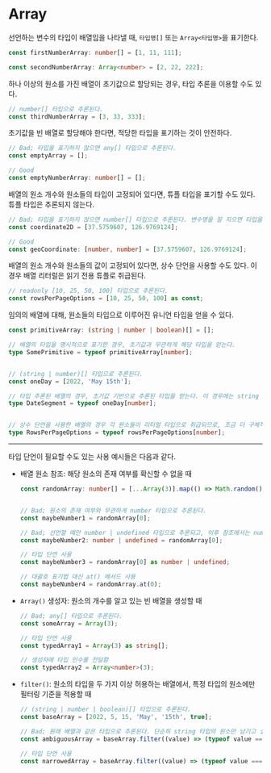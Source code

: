 # Array

선언하는 변수의 타입이 배열임을 나타낼 때, `타입명[]` 또는 `Array<타입명>`을 표기한다.

```typescript
const firstNumberArray: number[] = [1, 11, 111];

const secondNumberArray: Array<number> = [2, 22, 222];
```

하나 이상의 원소를 가진 배열이 초기값으로 할당되는 경우, 타입 추론을 이용할 수도 있다.

```typescript
// number[] 타입으로 추론된다.
const thirdNumberArray = [3, 33, 333];
```

초기값을 빈 배열로 할당해야 한다면, 적당한 타입을 표기하는 것이 안전하다.

```typescript
// Bad; 타입을 표기하지 않으면 any[] 타입으로 추론된다.
const emptyArray = [];

// Good
const emptyNumberArray: number[] = [];
```

배열의 원소 개수와 원소들의 타입이 고정되어 있다면, 튜플 타입을 표기할 수도 있다. 튜플 타입은 추론되지 않는다.

```typescript
// Bad; 타입을 표기하지 않으면 number[] 타입으로 추론된다. 변수명을 잘 지으면 타입을 추측할 수 있으나, 원소 개수를 보장해주지 않는다.
const coordinate2D = [37.5759607, 126.9769124];

// Good
const geoCoordinate: [number, number] = [37.5759607, 126.9769124];
```

배열의 원소 개수와 원소들의 값이 고정되어 있다면, 상수 단언을 사용할 수도 있다. 이 경우 배열 리터럴은 읽기 전용 튜플로 취급된다.

```typescript
// readonly [10, 25, 50, 100] 타입으로 추론된다.
const rowsPerPageOptions = [10, 25, 50, 100] as const;
```

임의의 배열에 대해, 원소들의 타입으로 이루어진 유니언 타입을 얻을 수 있다.

```typescript
const primitiveArray: (string | number | boolean)[] = [];

// 배열의 타입을 명시적으로 표기한 경우, 초기값과 무관하게 해당 타입을 얻는다.
type SomePrimitive = typeof primitiveArray[number];


// (string | number)[] 타입으로 추론된다.
const oneDay = [2022, 'May 15th'];

// 타입 추론된 배열의 경우, 초기값 기반으로 추론된 타입을 얻는다. 이 경우에는 string | number 를 얻는다.
type DateSegment = typeof oneDay[number];


// 상수 단언을 사용한 배열의 경우 각 원소들이 리터럴 타입으로 취급되므로, 조금 더 구체적인 타입을 정의할 수 있다. 이 경우에는 10 | 25 | 50 | 100 을 얻는다.
type RowsPerPageOptions = typeof rowsPerPageOptions[number];
```

---

타입 단언이 필요할 수도 있는 사용 예시들은 다음과 같다.

- 배열 원소 참조: 해당 원소의 존재 여부를 확신할 수 없을 때

  ```typescript
  const randomArray: number[] = [...Array(3)].map(() => Math.random()).filter((value) => value < 0.5);


  // Bad; 원소의 존재 여부와 무관하게 number 타입으로 추론된다.
  const maybeNumber1 = randomArray[0];

  // Bad; 선언할 때만 number | undefined 타입으로 추론되고, 이후 참조에서는 number 타입으로 추론된다.
  const maybeNumber2: number | undefined = randomArray[0];

  // 타입 단언 사용
  const maybeNumber3 = randomArray[0] as number | undefined;

  // 대괄호 표기법 대신 at() 메서드 사용
  const maybeNumber4 = randomArray.at(0);
  ```

- `Array()` 생성자: 원소의 개수를 알고 있는 빈 배열을 생성할 때

  ```typescript
  // Bad; any[] 타입으로 추론된다.
  const someArray = Array(3);

  // 타입 단언 사용
  const typedArray1 = Array(3) as string[];

  // 생성자에 타입 인수를 전달함
  const typedArray2 = Array<number>(3);
  ```

- `filter()`: 원소의 타입을 두 가지 이상 허용하는 배열에서, 특정 타입의 원소에만 필터링 기준을 적용할 때

  ```typescript
  // (string | number | boolean)[] 타입으로 추론된다.
  const baseArray = [2022, 5, 15, 'May', '15th', true];

  // Bad; 원래 배열과 같은 타입으로 추론된다. 단순히 string 타입의 원소만 남기고 싶은 것인지, 아예 string[] 타입의 변수를 선언하고 싶은 것인지, 컴파일러는 알지 못한다.
  const ambiguousArray = baseArray.filter((value) => (typeof value === 'string'));

  // 타입 단언 사용
  const narrowedArray = baseArray.filter((value) => (typeof value === 'string')) as string[];
  ```
